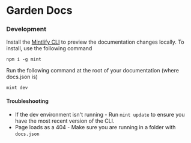 # Garden Docs

### Development

Install the [Mintlify CLI](https://www.npmjs.com/package/mint) to preview the documentation changes locally. To install, use the following command

```
npm i -g mint
```

Run the following command at the root of your documentation (where docs.json is)

```
mint dev
```

#### Troubleshooting

- If the dev environment isn't running - Run `mint update` to ensure you have the most recent version of the CLI.
- Page loads as a 404 - Make sure you are running in a folder with `docs.json`
